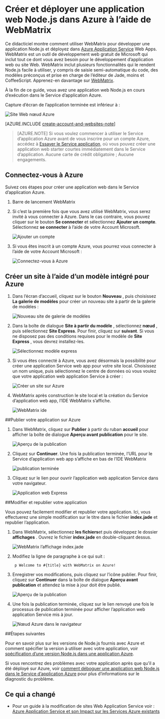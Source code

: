 <properties 
    pageTitle="Créer et déployer une application web Node.js dans Azure à l’aide de WebMatrix" 
    description="Didacticiel qui vous apprend à utiliser WebMatrix pour développer une application Node.js et déployez dans Azure Application Service Web Apps." 
    services="app-service\web" 
    documentationCenter="nodejs" 
    authors="rmcmurray" 
    manager="wpickett" 
    editor=""/>

<tags 
    ms.service="app-service-web" 
    ms.workload="web" 
    ms.tgt_pltfrm="na" 
    ms.devlang="nodejs" 
    ms.topic="article" 
    ms.date="08/11/2016"
    ms.author="robmcm"/>


# <a name="build-and-deploy-a-nodejs-web-app-to-azure-using-webmatrix"></a>Créer et déployer une application web Node.js dans Azure à l’aide de WebMatrix

Ce didacticiel montre comment utiliser WebMatrix pour développer une application Node.js et déployez dans [Azure Application Service](http://go.microsoft.com/fwlink/?LinkId=529714) Web Apps. WebMatrix est un outil de développement web gratuit de Microsoft qui inclut tout ce dont vous avez besoin pour le développement d’application web ou site Web. WebMatrix inclut plusieurs fonctionnalités qui le rendent Node.js facile à utiliser, y compris de saisie semi-automatique du code, des modèles préconçus et prise en charge de l’éditeur de Jade, moins et CoffeeScript. Apprenez-en davantage sur [WebMatrix](https://www.microsoft.com/web/webmatrix/).

À la fin de ce guide, vous avez une application web Node.js en cours d’exécution dans le Service d’application Azure.
 
Capture d’écran de l’application terminée est inférieur à :

![Site Web nœud Azure][webmatrix-node-completed]

[AZURE.INCLUDE [create-account-and-websites-note](../../includes/create-account-and-websites-note.md)]

>[AZURE.NOTE] Si vous voulez commencer à utiliser le Service d’application Azure avant de vous inscrire pour un compte Azure, accédez à [Essayer le Service application](http://go.microsoft.com/fwlink/?LinkId=523751), où vous pouvez créer une application web starter courtes immédiatement dans le Service d’application. Aucune carte de crédit obligatoire ; Aucune engagements.

## <a name="sign-into-azure"></a>Connectez-vous à Azure

Suivez ces étapes pour créer une application web dans le Service d’application Azure.

1. Barre de lancement WebMatrix
2. Si c’est la première fois que vous avez utilisé WebMatrix, vous serez invité à vous connecter à Azure.  Dans le cas contraire, vous pouvez cliquer sur le bouton **Se connecter** et sélectionnez **Ajouter un compte**.  Sélectionnez **se connecter** à l’aide de votre Account Microsoft.

    ![Ajouter un compte][addaccount]

3. Si vous êtes inscrit à un compte Azure, vous pourrez vous connecter à l’aide de votre Account Microsoft :

    ![Connectez-vous à Azure][signin]  


## <a name="create-a-site-using-a-built-in-template-for-azure"></a>Créer un site à l’aide d’un modèle intégré pour Azure

1. Dans l’écran d’accueil, cliquez sur le bouton **Nouveau** , puis choisissez **La galerie de modèles** pour créer un nouveau site à partir de la galerie de modèles :

    ![Nouveau site de galerie de modèles][sitefromtemplate]

2. Dans la boîte de dialogue **Site à partir du modèle** , sélectionnez **nœud** , puis sélectionnez **Site Express**. Pour finir, cliquez sur **suivant**. Si vous ne disposez pas des conditions requises pour le modèle de **Site Express** , vous devrez installez-les.

    ![Sélectionnez modèle express][webmatrix-templates]

3. Si vous êtes connecté à Azure, vous avez désormais la possibilité pour créer une application Service web app pour votre site local.  Choisissez un nom unique, puis sélectionnez le centre de données où vous voulez que votre application web application Service à créer : 

    ![Créer un site sur Azure][nodesitefromtemplateazure]
    
4. WebMatrix après construction le site local et la création du Service d’application web app, l’IDE WebMatrix s’affiche.

    ![WebMatrix ide][webmatrix-ide]

##<a name="publish-your-application-to-azure"></a>Publier votre application sur Azure

1. Dans WebMatrix, cliquez sur **Publier** à partir du ruban **accueil** pour afficher la boîte de dialogue **Aperçu avant publication** pour le site.

    ![Aperçu de la publication][webmatrix-node-publishpreview]

2. Cliquez sur **Continuer**. Une fois la publication terminée, l’URL pour le Service d’application web app s’affiche en bas de l’IDE WebMatrix

    ![publication terminée][webmatrix-publish-complete]

3. Cliquez sur le lien pour ouvrir l’application web application Service dans votre navigateur.

    ![Application web Express][webmatrix-node-express-site]

##<a name="modify-and-republish-your-application"></a>Modifier et republier votre application

Vous pouvez facilement modifier et republier votre application. Ici, vous effectuerez une simple modification sur le titre dans le fichier **index.jade** et republier l’application.

1. Dans WebMatrix, sélectionnez **les fichiers**et puis développez le dossier **affichages** . Ouvrez le fichier **index.jade** en double-cliquant dessus.

    ![WebMatrix l’affichage index.jade][webmatrix-modify-index]

2. Modifiez la ligne de paragraphe à ce qui suit :

        p Welcome to #{title} with WebMatrix on Azure!

3. Enregistrer vos modifications, puis cliquez sur l’icône publier. Pour finir, cliquez sur **Continuer** dans la boîte de dialogue **Aperçu avant publication** et attendez la mise à jour doit être publié.

    ![Aperçu de la publication][webmatrix-republish]

4. Une fois la publication terminée, cliquez sur le lien renvoyé une fois le processus de publication terminée pour afficher l’application web application Service mis à jour.

    ![Nœud Azure dans le navigateur][webmatrix-node-completed]

##<a name="next-steps"></a>Étapes suivantes

Pour en savoir plus sur les versions de Node.js fournis avec Azure et comment spécifier la version à utiliser avec votre application, voir [spécification d’une version Node.js dans une application Azure](../nodejs-specify-node-version-azure-apps.md).

Si vous rencontrez des problèmes avec votre application après que qu’il a été déployé sur Azure, voir [comment déboguer une application web Node.js dans le Service d’application Azure](web-sites-nodejs-debug.md) pour plus d’informations sur le diagnostic du problème.

## <a name="whats-changed"></a>Ce qui a changé
* Pour un guide à la modification de sites Web Application Service voir : [Azure Application Service et son Impact sur les Services Azure existants](http://go.microsoft.com/fwlink/?LinkId=529714)

[WebMatrix WebSite]: http://www.microsoft.com/click/services/Redirect2.ashx?CR_CC=200106398
[WebMatrix for Azure]: http://go.microsoft.com/fwlink/?LinkID=253622&clcid=0x409

[webmatrix-node-completed]: ./media/web-sites-nodejs-use-webmatrix/webmatrix-node-complete.png
[webmatrix-templates]: ./media/web-sites-nodejs-use-webmatrix/webmatrix-templates.png

[webmatrix-node-publishpreview]: ./media/web-sites-nodejs-use-webmatrix/webmatrix-publishpreview.png

[webmatrix-ide]: ./media/web-sites-nodejs-use-webmatrix/webmatrix-ide.png
[webmatrix-publish-complete]: ./media/web-sites-nodejs-use-webmatrix/webmatrix-publish-complete.png
[webmatrix-node-express-site]: ./media/web-sites-nodejs-use-webmatrix/webmatrix-express-webiste.png
[webmatrix-modify-index]: ./media/web-sites-nodejs-use-webmatrix/webmatrix-node-edit.png
[webmatrix-republish]: ./media/web-sites-nodejs-use-webmatrix/webmatrix-republish.png
[addaccount]: ./media/web-sites-nodejs-use-webmatrix/webmatrix-add-account.png
[signin]: ./media/web-sites-nodejs-use-webmatrix/webmatrix-sign-in.png
[sitefromtemplate]: ./media/web-sites-nodejs-use-webmatrix/webmatrix-site-from-template.png
[nodesitefromtemplateazure]: ./media/web-sites-nodejs-use-webmatrix/webmatrix-node-site-azure.png
 